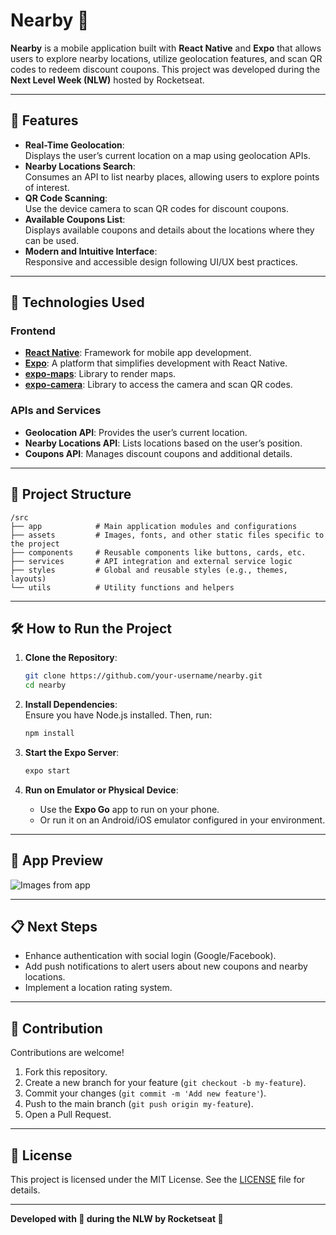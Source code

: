 # **Nearby** 📍  

**Nearby** is a mobile application built with **React Native** and **Expo** that allows users to explore nearby locations, utilize geolocation features, and scan QR codes to redeem discount coupons. This project was developed during the **Next Level Week (NLW)** hosted by Rocketseat.

---

## **📱 Features**  

- **Real-Time Geolocation**:  
  Displays the user’s current location on a map using geolocation APIs.  
- **Nearby Locations Search**:  
  Consumes an API to list nearby places, allowing users to explore points of interest.  
- **QR Code Scanning**:  
  Use the device camera to scan QR codes for discount coupons.  
- **Available Coupons List**:  
  Displays available coupons and details about the locations where they can be used.  
- **Modern and Intuitive Interface**:  
  Responsive and accessible design following UI/UX best practices.  

---

## **🚀 Technologies Used**  

### **Frontend**  
- **[React Native](https://reactnative.dev/)**: Framework for mobile app development.  
- **[Expo](https://expo.dev/)**: A platform that simplifies development with React Native.  
- **[expo-maps](https://docs.expo.dev/versions/latest/sdk/map-view/)**: Library to render maps.  
- **[expo-camera](https://docs.expo.dev/versions/latest/sdk/camera/)**: Library to access the camera and scan QR codes.  

### **APIs and Services**  
- **Geolocation API**: Provides the user’s current location.  
- **Nearby Locations API**: Lists locations based on the user’s position.  
- **Coupons API**: Manages discount coupons and additional details.  

---

## **📂 Project Structure**  

```
/src
├── app            # Main application modules and configurations
├── assets         # Images, fonts, and other static files specific to the project
├── components     # Reusable components like buttons, cards, etc.
├── services       # API integration and external service logic
├── styles         # Global and reusable styles (e.g., themes, layouts)
└── utils          # Utility functions and helpers
```

---

## **🛠️ How to Run the Project**  

1. **Clone the Repository**:  
   ```bash
   git clone https://github.com/your-username/nearby.git
   cd nearby
   ```

2. **Install Dependencies**:  
   Ensure you have Node.js installed. Then, run:  
   ```bash
   npm install
   ```

3. **Start the Expo Server**:  
   ```bash
   expo start
   ```

4. **Run on Emulator or Physical Device**:  
   - Use the **Expo Go** app to run on your phone.  
   - Or run it on an Android/iOS emulator configured in your environment.

---

## **📸 App Preview**  

![Images from app]("assets/images/image.png")

---

## **📋 Next Steps**  

- Enhance authentication with social login (Google/Facebook).  
- Add push notifications to alert users about new coupons and nearby locations.  
- Implement a location rating system.  

---

## **🤝 Contribution**  

Contributions are welcome!  
1. Fork this repository.  
2. Create a new branch for your feature (`git checkout -b my-feature`).  
3. Commit your changes (`git commit -m 'Add new feature'`).  
4. Push to the main branch (`git push origin my-feature`).  
5. Open a Pull Request.  

---

## **📄 License**  

This project is licensed under the MIT License. See the [LICENSE](LICENSE) file for details.  

---

**Developed with 💜 during the NLW by Rocketseat 🚀**  

